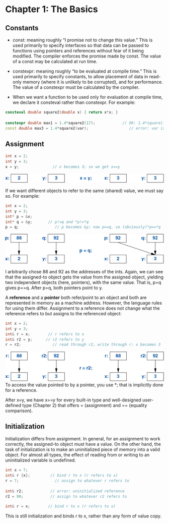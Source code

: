 # Chapter 1: The Basics

## Constants
- const: meaning roughly “I promise not to change this value.” This is used primarily to specify interfaces so that data can be passed to functions using pointers and references without fear of it being modified. The compiler enforces the promise made by const. The value of a const may be calculated at run time.

- constexpr: meaning roughly “to be evaluated at compile time.” This is used primarily to specify constants, to allow placement of data in read-only memory (where it is unlikely to be corrupted), and for performance. The value of a constexpr must be calculated by the compiler.

- When we want a function to be used only for evaluation at compile time, we declare it consteval rather than constexpr. For example:

```cpp
consteval double square2(double x) { return x*x; }

constexpr double max1 = 1.4*square2(17);            // OK: 1.4*square(17) is a constant expression
const double max3 = 1.4*square2(var);                  // error: var is not a constant
```

## Assignment
```cpp
int x = 2;
int y = 3;
x = y;               // x becomes 3; so we get x==y
```
![assignment](images/assignment.jpeg)


If we want different objects to refer to the same (shared) value, we must say so. For example:
```cpp
int x = 2;
int y = 3;
int* p = &x;
int* q = &y;       // p!=q and *p!=*q
p = q;                // p becomes &y; now p==q, so (obviously)*p==*q
```
![pointer](images/pointer.jpeg)

I arbitrarily chose 88 and 92 as the addresses of the ints. Again, we can see that the assigned-to object gets the value from the assigned object, yielding two independent objects (here, pointers), with the same value. That is, p=q gives p==q. After p=q, both pointers point to y.

A **reference** and a **pointer** both refer/point to an object and both are represented in memory as a machine address. However, the language rules for using them differ. Assignment to a reference does not change what the reference refers to but assigns to the referenced object:

```cpp
int x = 2;
int y = 3;
int& r = x;        // r refers to x
int& r2 = y;      // r2 refers to y
r = r2;              // read through r2, write through r: x becomes 3
```

![reference](images/reference_vs_pointer.jpeg)
To access the value pointed to by a pointer, you use *; that is implicitly done for a reference.

After x=y, we have x==y for every built-in type and well-designed user-defined type (Chapter 2) that offers = (assignment) and == (equality comparison).

## Initialization
Initialization differs from assignment. In general, for an assignment to work correctly, the assigned-to object must have a value. On the other hand, the task of initialization is to make an uninitialized piece of memory into a valid object. For almost all types, the effect of reading from or writing to an uninitialized variable is undefined.

```cpp
int x = 7;
int& r {x};         // bind r to x (r refers to x)
r = 7;                // assign to whatever r refers to

int& r2;            // error: uninitialized reference
r2 = 99;            // assign to whatever r2 refers to
```

```cpp
int& r = x;        // bind r to x (r refers to x)
```
This is still initialization and binds r to x, rather than any form of value copy.
